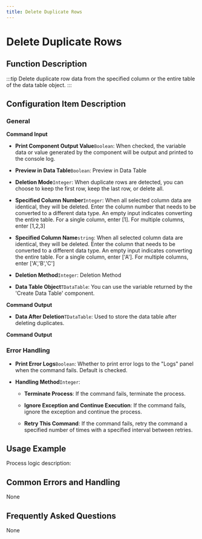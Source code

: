 ```yaml
---
title: Delete Duplicate Rows
---
```


# Delete Duplicate Rows

## Function Description

:::tip 
Delete duplicate row data from the specified column or the entire table of the data table object.
:::

## Configuration Item Description

### General

**Command Input**

- **Print Component Output Value**`Boolean`: When checked, the variable data or value generated by the component will be output and printed to the console log.

- **Preview in Data Table**`Boolean`: Preview in Data Table

- **Deletion Mode**`Integer`: When duplicate rows are detected, you can choose to keep the first row, keep the last row, or delete all.

- **Specified Column Number**`Integer`: When all selected column data are identical, they will be deleted. Enter the column number that needs to be converted to a different data type. An empty input indicates converting the entire table. For a single column, enter [1]. For multiple columns, enter [1,2,3]

- **Specified Column Name**`string`: When all selected column data are identical, they will be deleted. Enter the column that needs to be converted to a different data type. An empty input indicates converting the entire table. For a single column, enter ['A']. For multiple columns, enter ['A','B','C']

- **Deletion Method**`Integer`: Deletion Method

- **Data Table Object**`TDataTable`: You can use the variable returned by the 'Create Data Table' component.


**Command Output**

- **Data After Deletion**`TDataTable`: Used to store the data table after deleting duplicates.


**Command Output**

### Error Handling

- **Print Error Logs**`Boolean`: Whether to print error logs to the "Logs" panel when the command fails. Default is checked. 

- **Handling Method**`Integer`:

    - **Terminate Process**: If the command fails, terminate the process.

    - **Ignore Exception and Continue Execution**: If the command fails, ignore the exception and continue the process.

    - **Retry This Command**: If the command fails, retry the command a specified number of times with a specified interval between retries.

## Usage Example

Process logic description:

## Common Errors and Handling

None

## Frequently Asked Questions

None

